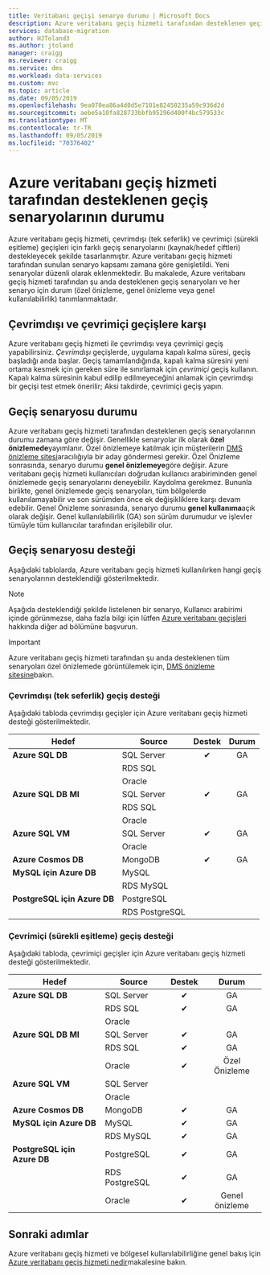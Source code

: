 ```yaml
---
title: Veritabanı geçişi senaryo durumu | Microsoft Docs
description: Azure veritabanı geçiş hizmeti tarafından desteklenen geçiş senaryolarının durumu hakkında bilgi edinin.
services: database-migration
author: HJToland3
ms.author: jtoland
manager: craigg
ms.reviewer: craigg
ms.service: dms
ms.workload: data-services
ms.custom: mvc
ms.topic: article
ms.date: 09/05/2019
ms.openlocfilehash: 9ea070ea86a4d0d5e7101e82450235a59c936d2d
ms.sourcegitcommit: aebe5a10fa828733bbfb95296d400f4bc579533c
ms.translationtype: MT
ms.contentlocale: tr-TR
ms.lasthandoff: 09/05/2019
ms.locfileid: "70376402"
---
```

# <a name="status-of-migration-scenarios-supported-by-azure-database-migration-service"></a>Azure veritabanı geçiş hizmeti tarafından desteklenen geçiş senaryolarının durumu

Azure veritabanı geçiş hizmeti, çevrimdışı (tek seferlik) ve çevrimiçi (sürekli eşitleme) geçişleri için farklı geçiş senaryolarını (kaynak/hedef çiftleri) destekleyecek şekilde tasarlanmıştır. Azure veritabanı geçiş hizmeti tarafından sunulan senaryo kapsamı zamana göre genişletildi. Yeni senaryolar düzenli olarak eklenmektedir. Bu makalede, Azure veritabanı geçiş hizmeti tarafından şu anda desteklenen geçiş senaryoları ve her senaryo için durum (özel önizleme, genel önizleme veya genel kullanılabilirlik) tanımlanmaktadır.

## <a name="offline-versus-online-migrations"></a>Çevrimdışı ve çevrimiçi geçişlere karşı

Azure veritabanı geçiş hizmeti ile çevrimdışı veya çevrimiçi geçiş yapabilirsiniz. *Çevrimdışı* geçişlerde, uygulama kapalı kalma süresi, geçiş başladığı anda başlar. Geçiş tamamlandığında, kapalı kalma süresini yeni ortama kesmek için gereken süre ile sınırlamak için *çevrimiçi* geçiş kullanın. Kapalı kalma süresinin kabul edilip edilmeyeceğini anlamak için çevrimdışı bir geçişi test etmek önerilir; Aksi takdirde, çevrimiçi geçiş yapın.

## <a name="migration-scenario-status"></a>Geçiş senaryosu durumu

Azure veritabanı geçiş hizmeti tarafından desteklenen geçiş senaryolarının durumu zamana göre değişir. Genellikle senaryolar ilk olarak **özel önizlemede**yayımlanır. Özel önizlemeye katılmak için müşterilerin [DMS önizleme sitesi](https://aka.ms/dms-preview)aracılığıyla bir aday göndermesi gerekir. Özel Önizleme sonrasında, senaryo durumu **genel önizlemeye**göre değişir. Azure veritabanı geçiş hizmeti kullanıcıları doğrudan kullanıcı arabiriminden genel önizlemede geçiş senaryolarını deneyebilir. Kaydolma gerekmez.  Bununla birlikte, genel önizlemede geçiş senaryoları, tüm bölgelerde kullanılamayabilir ve son sürümden önce ek değişikliklere karşı devam edebilir. Genel Önizleme sonrasında, senaryo durumu **genel kullanıma**açık olarak değişir. Genel kullanılabilirlik (GA) son sürüm durumudur ve işlevler tümüyle tüm kullanıcılar tarafından erişilebilir olur.

## <a name="migration-scenario-support"></a>Geçiş senaryosu desteği

Aşağıdaki tablolarda, Azure veritabanı geçiş hizmeti kullanılırken hangi geçiş senaryolarının desteklendiği gösterilmektedir.

> [!NOTE]
> Aşağıda desteklendiği şekilde listelenen bir senaryo, Kullanıcı arabirimi içinde görünmezse, daha fazla bilgi için lütfen [Azure veritabanı geçişleri](mailto:AskAzureDatabaseMigrations@service.microsoft.com) hakkında diğer ad bölümüne başvurun.

> [!IMPORTANT]
> Azure veritabanı geçiş hizmeti tarafından şu anda desteklenen tüm senaryoları özel önizlemede görüntülemek için, [DMS önizleme sitesine](https://aka.ms/dms-preview)bakın.

### <a name="offline-one-time-migration-support"></a>Çevrimdışı (tek seferlik) geçiş desteği

Aşağıdaki tabloda çevrimdışı geçişler için Azure veritabanı geçiş hizmeti desteği gösterilmektedir.

| Hedef  | Source | Destek | Durum |
| ------------- | ------------- |:-------------:|:-------------:|
| **Azure SQL DB** | SQL Server | ✔ | GA |
|   | RDS SQL |  |  |
|   | Oracle |  |  |
| **Azure SQL DB MI** | SQL Server | ✔ | GA |
|   | RDS SQL |  |  |
|   | Oracle |  |   |
| **Azure SQL VM** | SQL Server | ✔ | GA |
|   | Oracle |   |   |
| **Azure Cosmos DB** | MongoDB | ✔ | GA |
| **MySQL için Azure DB** | MySQL |   |   |
|   | RDS MySQL |   |   |
| **PostgreSQL için Azure DB** | PostgreSQL |  |
|  | RDS PostgreSQL |   |   |

### <a name="online-continuous-sync-migration-support"></a>Çevrimiçi (sürekli eşitleme) geçiş desteği

Aşağıdaki tabloda, çevrimiçi geçişler için Azure veritabanı geçiş hizmeti desteği gösterilmektedir.

| Hedef  | Source | Destek | Durum |
| ------------- | ------------- |:-------------:|:-------------:|
| **Azure SQL DB** | SQL Server | ✔ | GA |
|   | RDS SQL | ✔ | GA |
|   | Oracle |  |  |
| **Azure SQL DB MI** | SQL Server | ✔ | GA |
|   | RDS SQL | ✔ | GA |
|   | Oracle | ✔ | Özel Önizleme |
| **Azure SQL VM** | SQL Server |   |   |
|   | Oracle  |  |  |
| **Azure Cosmos DB** | MongoDB | ✔ | GA |
| **MySQL için Azure DB** | MySQL | ✔ | GA |
|   | RDS MySQL | ✔ | GA |
| **PostgreSQL için Azure DB** | PostgreSQL | ✔ | GA |
|   | RDS PostgreSQL | ✔ | GA |
|   | Oracle | ✔ | Genel önizleme |

## <a name="next-steps"></a>Sonraki adımlar

Azure veritabanı geçiş hizmeti ve bölgesel kullanılabilirliğine genel bakış için [Azure veritabanı geçiş hizmeti nedir](dms-overview.md)makalesine bakın.
